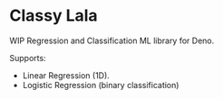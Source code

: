 # Classy Lala

WIP Regression and Classification ML library for Deno.

Supports:
- Linear Regression (1D).
- Logistic Regression (binary classification)